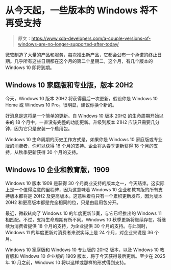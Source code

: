 # 从今天起，一些版本的 Windows 将不再受支持

> 原文：<https://www.xda-developers.com/a-couple-versions-of-windows-are-no-longer-supported-after-today/>

微软制造了大量的产品和服务，每次推出新产品，它都会公布一个承诺的终止日期。几乎所有这些日期都在这个月的第二个星期二，这个月，有几个版本的 Windows 10 即将到期。

## Windows 10 家庭版和专业版，版本 20H2

今天，Windows 10 版本 20H2 将获得最后一次更新，假设你是 Windows 10 Home 或 Windows 10 Pro。很明显，建议你换个新的。

好消息是这将是一个简单的更新。自 Windows 10 版本 20H2 的生命周期开始以来的 18 个月中，一直没有完整的功能更新。升级到版本 21H2 应该只需要几分钟，因为它只是安装一个启用包。

Windows 10 生命周期的历史工作方式是，如果你是 Windows 10 家庭版或专业版的消费者，你可以获得 18 个月的支持。企业将从春季更新获得 18 个月的支持，从秋季更新获得 30 个月的支持。

## Windows 10 企业和教育版，1909

Windows 10 版本 1909 是获得 30 个月商业支持的版本之一，今天结束。这实际上是一个值得注意的里程碑，因为这意味着 Windows 10 企业和教育版的所有支持版本都将是 20H2 及更高版本。这意味着将只有一个累积更新发布，因为版本 20H2 和更高版本都是完全相同的位，只是由启用包分开。

最近，微软转向了 Windows 10 的年度更新节奏，与它已经推出的 Windows 11 相匹配。不过，支持生命周期有所不同。Windows 10 秋季更新将继续存在，将继续为消费者提供 18 个月的支持，为企业提供 30 个月的支持。与此同时，Windows 11 的年度更新对消费者来说实际上是 24 个月，对企业来说是 36 个月。

Windows 10 家庭版和 Windows 10 专业版的 20H2 版本，以及 Windows 10 教育版和 Windows 10 企业版的 1909 版本，将于今天获得最后更新。至少在 2025 年 10 月之前，Windows 10 将以这样或那样的形式得到支持。